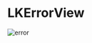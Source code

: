 # LKErrorView

![error](https://user-images.githubusercontent.com/26429027/44015985-be57eb48-9ef0-11e8-8e35-5d2980a6ce11.gif)
